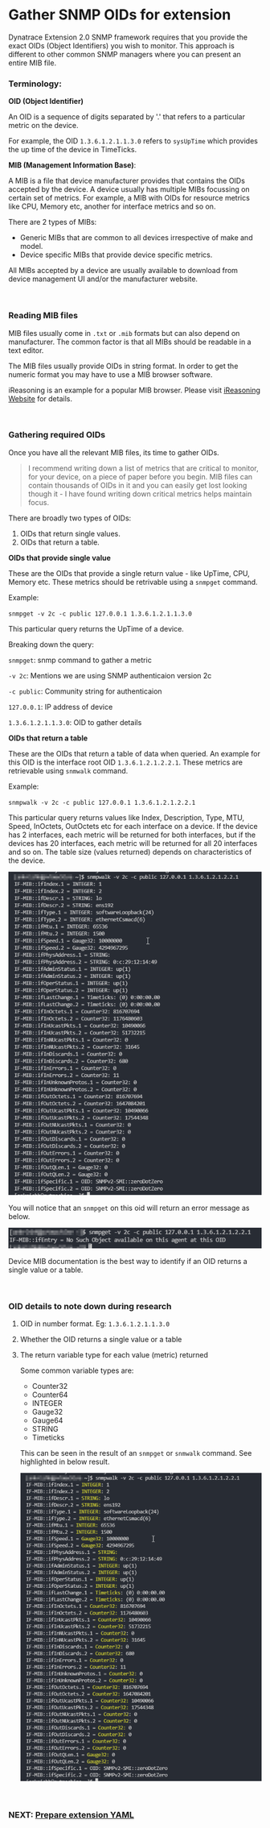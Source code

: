 # Gather SNMP OIDs for extension

Dynatrace Extension 2.0 SNMP framework requires that you provide the exact OIDs (Object Identifiers) you wish to monitor. This approach is different to other common SNMP managers where you can present an entire MIB file. 

### Terminology:

**OID (Object Identifier)**

An OID is a sequence of digits separated by '.' that refers to a particular metric on the device. 

For example, the OID `1.3.6.1.2.1.1.3.0` refers to `sysUpTime` which provides the up time of the device in TimeTicks.

**MIB (Management Information Base)**:

A MIB is a file that device manufacturer provides that contains the OIDs accepted by the device. A device usually has multiple MIBs focussing on certain set of metrics. For example, a MIB with OIDs for resource metrics like CPU, Memory etc, another for interface metrics and so on.

There are 2 types of MIBs:
- Generic MIBs that are common to all devices irrespective of make and model.
- Device specific MIBs that provide device specific metrics.

All MIBs accepted by a device are usually available to download from device management UI and/or the manufacturer website.

<br/>

### Reading MIB files

MIB files usually come in `.txt` or `.mib` formats but can also depend on manufacturer. The common factor is that all MIBs should be readable in a text editor.

The MIB files usually provide OIDs in string format. In order to get the numeric format you may have to use a MIB browser software. 

iReasoning is an example for a popular MIB browser. Please visit [iReasoning Website](http://www.ireasoning.com/) for details.

<br/>

### Gathering required OIDs

Once you have all the relevant MIB files, its time to gather OIDs.

> I recommend writing down a list of metrics that are critical to monitor, for your device, on a piece of paper before you begin. MIB files can contain thousands of OIDs in it and you can easily get lost looking though it - I have found writing down critical metrics helps maintain focus.

There are broadly two types of OIDs:

1. OIDs that return single values.
2. OIDs that return a table. 

**OIDs that provide single value**

These are the OIDs that provide a single return value - like UpTime, CPU, Memory etc. These metrics should be retrivable using a `snmpget` command.

Example:

 `snmpget -v 2c -c public 127.0.0.1 1.3.6.1.2.1.1.3.0` 

This particular query returns the UpTime of a device.

Breaking down the query:

`snmpget`: snmp command to gather a metric

`-v 2c`: Mentions we are using SNMP authenticaion version 2c

`-c public`: Community string for authenticaion

`127.0.0.1`: IP address of device

`1.3.6.1.2.1.1.3.0`: OID to gather details


**OIDs that return a table**

These are the OIDs that return a table of data when queried. An example for this OID is the interface root OID `1.3.6.1.2.1.2.2.1`. These metrics are retrievable using `snmwalk` command.

Example:

`snmpwalk -v 2c -c public 127.0.0.1 1.3.6.1.2.1.2.2.1`

This particular query returns values like Index, Description, Type, MTU, Speed, InOctets, OutOctets etc for each interface on a device. If the device has 2 interfaces, each metric will be returned for both interfaces, but if the devices has 20 interfaces, each metric will be returned for all 20 interfaces and so on. The table size (values returned) depends on characteristics of the device.

![snmpwalk_table](images/snmwalk_table.png)

You will notice that an `snmpget` on this oid will return an error message as below.

![snmpwalk_table_error](images/snmwalk_table_error.png)

Device MIB documentation is the best way to identify if an OID returns a single value or a table.


<br/>

### OID details to note down during research

1. OID in number format. Eg: `1.3.6.1.2.1.1.3.0`
2. Whether the OID returns a single value or a table
3. The return variable type for each value (metric) returned
   
    Some common variable types are:
      - Counter32
      - Counter64   
      - INTEGER
      - Gauge32
      - Gauge64
      - STRING  
      - Timeticks

    This can be seen in the result of an `snmpget` or `snmwalk` command. See highlighted in below result.

    ![snmpwalk_table_highlighted](images/snmwalk_table_highlighted.png)


<br/>

### NEXT: [Prepare extension YAML](2_Prepare_extension_file.md)




